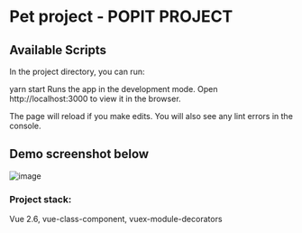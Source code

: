 <h1> Pet project - POPIT PROJECT</h1>
<h2>Available Scripts</h2>
In the project directory, you can run:

yarn start
Runs the app in the development mode.
Open http://localhost:3000 to view it in the browser.

The page will reload if you make edits.
You will also see any lint errors in the console.


<h2>Demo screenshot below</h2>

![image](https://user-images.githubusercontent.com/35404801/124380478-67054a00-dcc5-11eb-8beb-c14773489b87.png)

<h3>Project stack:</h3> 
Vue 2.6, vue-class-component, vuex-module-decorators
